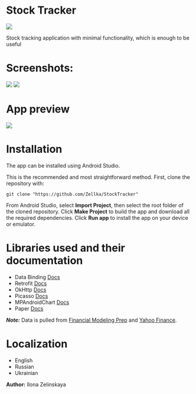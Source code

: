 # Stock Tracker
![](https://github.com/Zellka/StockTracker/blob/master/images/icon_app.png)

Stock tracking application with minimal functionality, which is enough to be useful

# Screenshots:
![](https://github.com/Zellka/StockTracker/blob/master/images/1.png)
![](https://github.com/Zellka/StockTracker/blob/master/images/2.png)

# App preview
![](https://github.com/Zellka/StockTracker/blob/master/images/app_preview.gif)

# Installation
The app can be installed using Android Studio.

This is the recommended and most straightforward method. First, clone the repository with:
```
git clone "https://github.com/Zellka/StockTracker"
```
From Android Studio, select **Import Project**, then select the root folder of the cloned repository. Click **Make Project** to build the app and download all the required dependencies. Click **Run app** to install the app on your device or emulator.

# Libraries used and their documentation
* Data Binding [Docs](https://developer.android.com/topic/libraries/data-binding?hl=lv)
* Retrofit [Docs](https://square.github.io/retrofit/)
* OkHttp [Docs](https://square.github.io/okhttp/)
* Picasso [Docs](https://square.github.io/picasso/)
* MPAndroidChart [Docs](https://github.com/PhilJay/MPAndroidChart)
* Paper [Docs](https://github.com/pilgr/Paper)

***Note:*** Data is pulled from [Financial Modeling Prep](https://financialmodelingprep.com/) and [Yahoo Finance](https://rapidapi.com/apidojo/api/yahoo-finance1).

# Localization
* English
* Russian
* Ukrainian

**Author:** Ilona Zelinskaya
